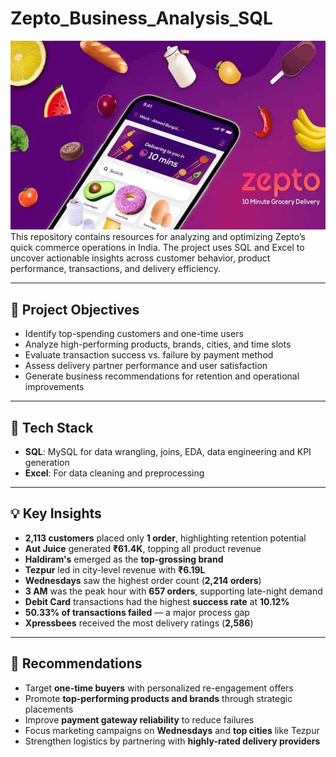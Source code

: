 # Zepto_Business_Analysis_SQL
![](https://github.com/Saswati-18/Zepto_Business_Analysis_SQL/blob/main/zepto_pic.jpg)
This repository contains resources for analyzing and optimizing Zepto’s quick commerce operations in India. The project uses SQL and Excel to uncover actionable insights across customer behavior, product performance, transactions, and delivery efficiency.

---

## 🎯 Project Objectives

- Identify top-spending customers and one-time users
- Analyze high-performing products, brands, cities, and time slots
- Evaluate transaction success vs. failure by payment method
- Assess delivery partner performance and user satisfaction
- Generate business recommendations for retention and operational improvements

---

## 🧰 Tech Stack

- **SQL**: MySQL for data wrangling, joins, EDA, data engineering and KPI generation   
- **Excel**: For data cleaning and preprocessing

---

## 💡 Key Insights

-  **2,113 customers** placed only **1 order**, highlighting retention potential  
- **Aut Juice** generated **₹61.4K**, topping all product revenue  
-  **Haldiram's** emerged as the **top-grossing brand**  
-  **Tezpur** led in city-level revenue with **₹6.19L**  
- **Wednesdays** saw the highest order count (**2,214 orders**)  
-  **3 AM** was the peak hour with **657 orders**, supporting late-night demand  
-  **Debit Card** transactions had the highest **success rate** at **10.12%**  
-  **50.33% of transactions failed** — a major process gap  
-  **Xpressbees** received the most delivery ratings (**2,586**)  

---

## 📌 Recommendations

-  Target **one-time buyers** with personalized re-engagement offers  
-  Promote **top-performing products and brands** through strategic placements  
- Improve **payment gateway reliability** to reduce failures  
-  Focus marketing campaigns on **Wednesdays** and **top cities** like Tezpur  
-  Strengthen logistics by partnering with **highly-rated delivery providers**


